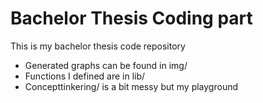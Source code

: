 # Bachelor Thesis Coding part
This is my bachelor thesis code repository
- Generated graphs can be found in img/
- Functions I defined are in lib/
- Concepttinkering/ is a bit messy but my playground


